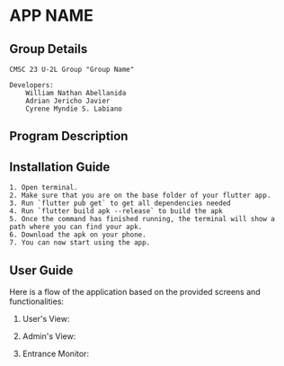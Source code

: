 # APP NAME

## Group Details

    CMSC 23 U-2L Group "Group Name"

    Developers:
        William Nathan Abellanida
        Adrian Jericho Javier
        Cyrene Myndie S. Labiano

## Program Description

## Installation Guide

    1. Open terminal.
    2. Make sure that you are on the base folder of your flutter app.
    3. Run `flutter pub get` to get all dependencies needed
    4. Run `flutter build apk --release` to build the apk
    5. Once the command has finished running, the terminal will show a path where you can find your apk.
    6. Download the apk on your phone.
    7. You can now start using the app.

## User Guide

Here is a flow of the application based on the provided screens and functionalities:

1. User's View:

2. Admin's View:

3. Entrance Monitor:
